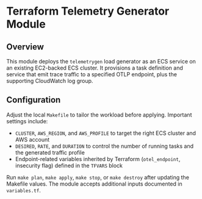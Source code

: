 # Terraform Telemetry Generator Module

## Overview
This module deploys the `telemetrygen` load generator as an ECS service on an existing EC2-backed ECS cluster. It provisions a task definition and service that emit trace traffic to a specified OTLP endpoint, plus the supporting CloudWatch log group.

## Configuration
Adjust the local `Makefile` to tailor the workload before applying. Important settings include:
- `CLUSTER`, `AWS_REGION`, and `AWS_PROFILE` to target the right ECS cluster and AWS account
- `DESIRED`, `RATE`, and `DURATION` to control the number of running tasks and the generated traffic profile
- Endpoint-related variables inherited by Terraform (`otel_endpoint`, insecurity flag) defined in the `TFVARS` block

Run `make plan`, `make apply`, `make stop`, or `make destroy` after updating the Makefile values. The module accepts additional inputs documented in `variables.tf`.
